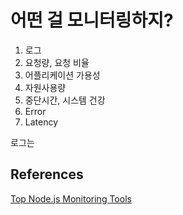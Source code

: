 # 어떤 걸 모니터링하지?
1. 로그
2. 요청량, 요청 비율
3. 어플리케이션 가용성
4. 자원사용량
5. 중단시간, 시스템 건강
6. Error
7. Latency

로그는 


## References
[Top Node.js Monitoring Tools](https://www.section.io/engineering-education/top-node.js-monitoring-tools/)